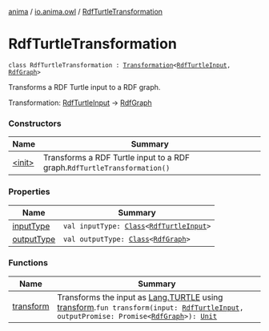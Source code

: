 [anima](../../index.md) / [io.anima.owl](../index.md) / [RdfTurtleTransformation](./index.md)

# RdfTurtleTransformation

`class RdfTurtleTransformation : `[`Transformation`](../../io.anima.transform/-transformation/index.md)`<`[`RdfTurtleInput`](../-rdf-turtle-input/index.md)`, `[`RdfGraph`](../-rdf-graph/index.md)`>`

Transforms a RDF Turtle input to a RDF graph.

Transformation: [RdfTurtleInput](../-rdf-turtle-input/index.md) -&gt; [RdfGraph](../-rdf-graph/index.md)

### Constructors

| Name | Summary |
|---|---|
| [&lt;init&gt;](-init-.md) | Transforms a RDF Turtle input to a RDF graph.`RdfTurtleTransformation()` |

### Properties

| Name | Summary |
|---|---|
| [inputType](input-type.md) | `val inputType: `[`Class`](https://docs.oracle.com/javase/6/docs/api/java/lang/Class.html)`<`[`RdfTurtleInput`](../-rdf-turtle-input/index.md)`>` |
| [outputType](output-type.md) | `val outputType: `[`Class`](https://docs.oracle.com/javase/6/docs/api/java/lang/Class.html)`<`[`RdfGraph`](../-rdf-graph/index.md)`>` |

### Functions

| Name | Summary |
|---|---|
| [transform](transform.md) | Transforms the input as [Lang.TURTLE](#) using [transform](transform.md).`fun transform(input: `[`RdfTurtleInput`](../-rdf-turtle-input/index.md)`, outputPromise: Promise<`[`RdfGraph`](../-rdf-graph/index.md)`>): `[`Unit`](https://kotlinlang.org/api/latest/jvm/stdlib/kotlin/-unit/index.html) |
